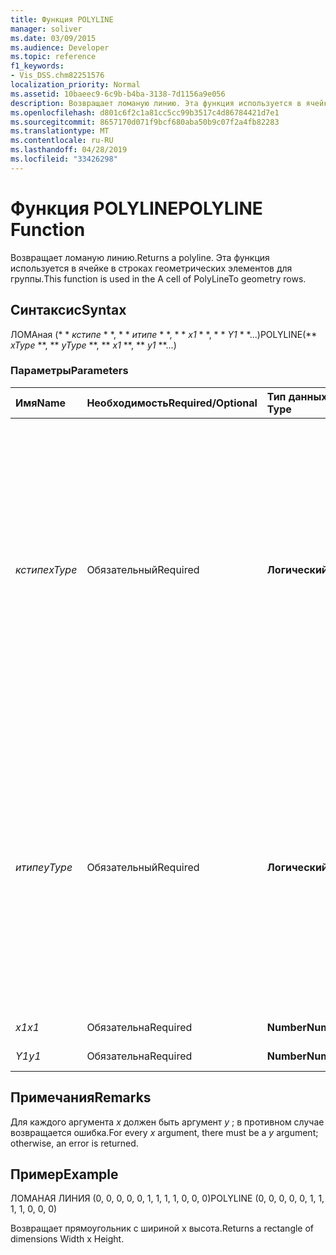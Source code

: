```yaml
---
title: Функция POLYLINE
manager: soliver
ms.date: 03/09/2015
ms.audience: Developer
ms.topic: reference
f1_keywords:
- Vis_DSS.chm82251576
localization_priority: Normal
ms.assetid: 10baeec9-6c9b-b4ba-3138-7d1156a9e056
description: Возвращает ломаную линию. Эта функция используется в ячейке в строках геометрических элементов для группы.
ms.openlocfilehash: d801c6f2c1a81cc5cc99b3517c4d86784421d7e1
ms.sourcegitcommit: 8657170d071f9bcf680aba50b9c07f2a4fb82283
ms.translationtype: MT
ms.contentlocale: ru-RU
ms.lasthandoff: 04/28/2019
ms.locfileid: "33426298"
---
```

# <a name="polyline-function"></a><span data-ttu-id="a1ca6-104">Функция POLYLINE</span><span class="sxs-lookup"><span data-stu-id="a1ca6-104">POLYLINE Function</span></span>

<span data-ttu-id="a1ca6-105">Возвращает ломаную линию.</span><span class="sxs-lookup"><span data-stu-id="a1ca6-105">Returns a polyline.</span></span> <span data-ttu-id="a1ca6-106">Эта функция используется в ячейке в строках геометрических элементов для группы.</span><span class="sxs-lookup"><span data-stu-id="a1ca6-106">This function is used in the A cell of PolyLineTo geometry rows.</span></span> 
  
## <a name="syntax"></a><span data-ttu-id="a1ca6-107">Синтаксис</span><span class="sxs-lookup"><span data-stu-id="a1ca6-107">Syntax</span></span>

<span data-ttu-id="a1ca6-108">ЛОМАная (\* \* *кстипе* \* \*, \* \* *итипе* \* \*, \* \* *x1* \* \*, \* \* *Y1* \* \*...)</span><span class="sxs-lookup"><span data-stu-id="a1ca6-108">POLYLINE(\*\* *xType* \*\*, \*\* *yType* \*\*, \*\* *x1* \*\*, \*\* *y1* \*\*...)</span></span> 
  
### <a name="parameters"></a><span data-ttu-id="a1ca6-109">Параметры</span><span class="sxs-lookup"><span data-stu-id="a1ca6-109">Parameters</span></span>

|<span data-ttu-id="a1ca6-110">**Имя**</span><span class="sxs-lookup"><span data-stu-id="a1ca6-110">**Name**</span></span>|<span data-ttu-id="a1ca6-111">**Необходимость**</span><span class="sxs-lookup"><span data-stu-id="a1ca6-111">**Required/Optional**</span></span>|<span data-ttu-id="a1ca6-112">**Тип данных**</span><span class="sxs-lookup"><span data-stu-id="a1ca6-112">**Data Type**</span></span>|<span data-ttu-id="a1ca6-113">**Описание**</span><span class="sxs-lookup"><span data-stu-id="a1ca6-113">**Description**</span></span>|
|:-----|:-----|:-----|:-----|
| <span data-ttu-id="a1ca6-114">_кстипе_</span><span class="sxs-lookup"><span data-stu-id="a1ca6-114">_xType_</span></span> <br/> |<span data-ttu-id="a1ca6-115">Обязательный</span><span class="sxs-lookup"><span data-stu-id="a1ca6-115">Required</span></span>  <br/> |<span data-ttu-id="a1ca6-116">**Логический**</span><span class="sxs-lookup"><span data-stu-id="a1ca6-116">**Boolean**</span></span> <br/> |<span data-ttu-id="a1ca6-117">Указывает способ интерпретации входных данных _x_ .</span><span class="sxs-lookup"><span data-stu-id="a1ca6-117">Specifies how to interpret the  _x_ input data.</span></span> <span data-ttu-id="a1ca6-118">Если _кстипе_ имеет значение 0, входные данные _x_-данных интерпретируются как процент ширины.</span><span class="sxs-lookup"><span data-stu-id="a1ca6-118">If  _xType_ is 0, the input  _x_-data is interpreted as a percentage of Width.</span></span> <span data-ttu-id="a1ca6-119">Если _кстипе_ имеет значение 1, то входные данные _x_интерпретируются как локальные координаты.</span><span class="sxs-lookup"><span data-stu-id="a1ca6-119">If  _xType_ is 1, the input  _x_-data is interpreted as a local coordinate.</span></span>  <br/> |
| <span data-ttu-id="a1ca6-120">_итипе_</span><span class="sxs-lookup"><span data-stu-id="a1ca6-120">_yType_</span></span> <br/> |<span data-ttu-id="a1ca6-121">Обязательный</span><span class="sxs-lookup"><span data-stu-id="a1ca6-121">Required</span></span>  <br/> |<span data-ttu-id="a1ca6-122">**Логический**</span><span class="sxs-lookup"><span data-stu-id="a1ca6-122">**Boolean**</span></span> <br/> |<span data-ttu-id="a1ca6-123">Указывает способ интерпретации входных данных _y_.</span><span class="sxs-lookup"><span data-stu-id="a1ca6-123">Specifies how to interpret the  _y_-input data.</span></span> <span data-ttu-id="a1ca6-124">Если _итипе_ имеет значение 0, входные данные _y_интерпретируются как процент от высоты.</span><span class="sxs-lookup"><span data-stu-id="a1ca6-124">If  _yType_ is 0, the input  _y_-data is interpreted as a percentage of Height.</span></span> <span data-ttu-id="a1ca6-125">Если _итипе_ имеет значение 1, входные данные _y_интерпретируются как локальные координаты.</span><span class="sxs-lookup"><span data-stu-id="a1ca6-125">If  _yType_ is 1, the input  _y_-data is interpreted as a local coordinate.</span></span>  <br/> |
| <span data-ttu-id="a1ca6-126">_x1_</span><span class="sxs-lookup"><span data-stu-id="a1ca6-126">_x1_</span></span> <br/> |<span data-ttu-id="a1ca6-127">Обязательна</span><span class="sxs-lookup"><span data-stu-id="a1ca6-127">Required</span></span>  <br/> |<span data-ttu-id="a1ca6-128">**Number**</span><span class="sxs-lookup"><span data-stu-id="a1ca6-128">**Number**</span></span> <br/> | <span data-ttu-id="a1ca6-129">Координата _x_.</span><span class="sxs-lookup"><span data-stu-id="a1ca6-129">An  _x_-coordinate.</span></span>  <br/> |
| <span data-ttu-id="a1ca6-130">_Y1_</span><span class="sxs-lookup"><span data-stu-id="a1ca6-130">_y1_</span></span> <br/> |<span data-ttu-id="a1ca6-131">Обязательна</span><span class="sxs-lookup"><span data-stu-id="a1ca6-131">Required</span></span>  <br/> |<span data-ttu-id="a1ca6-132">**Number**</span><span class="sxs-lookup"><span data-stu-id="a1ca6-132">**Number**</span></span> <br/> |<span data-ttu-id="a1ca6-133">Координата _y_.</span><span class="sxs-lookup"><span data-stu-id="a1ca6-133">A  _y_-coordinate.</span></span>  <br/> |
   
## <a name="remarks"></a><span data-ttu-id="a1ca6-134">Примечания</span><span class="sxs-lookup"><span data-stu-id="a1ca6-134">Remarks</span></span>

<span data-ttu-id="a1ca6-135">Для каждого аргумента *x* должен быть аргумент *y* ; в противном случае возвращается ошибка.</span><span class="sxs-lookup"><span data-stu-id="a1ca6-135">For every  *x*  argument, there must be a  *y*  argument; otherwise, an error is returned.</span></span> 
  
## <a name="example"></a><span data-ttu-id="a1ca6-136">Пример</span><span class="sxs-lookup"><span data-stu-id="a1ca6-136">Example</span></span>

<span data-ttu-id="a1ca6-137">ЛОМАНАЯ ЛИНИЯ (0, 0, 0, 0, 0, 1, 1, 1, 1, 0, 0, 0)</span><span class="sxs-lookup"><span data-stu-id="a1ca6-137">POLYLINE (0, 0, 0, 0, 0, 1, 1, 1, 1, 0, 0, 0)</span></span> 
  
<span data-ttu-id="a1ca6-138">Возвращает прямоугольник с шириной x высота.</span><span class="sxs-lookup"><span data-stu-id="a1ca6-138">Returns a rectangle of dimensions Width x Height.</span></span> 
  

